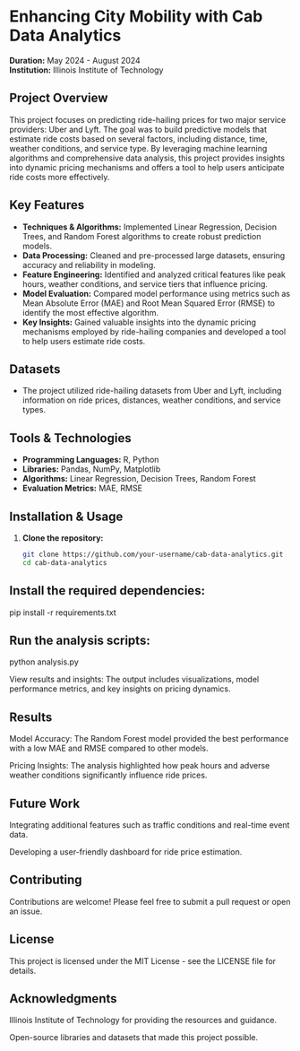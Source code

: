 # Enhancing City Mobility with Cab Data Analytics

**Duration:** May 2024 - August 2024  
**Institution:** Illinois Institute of Technology

## Project Overview

This project focuses on predicting ride-hailing prices for two major service providers: Uber and Lyft. The goal was to build predictive models that estimate ride costs based on several factors, including distance, time, weather conditions, and service type. By leveraging machine learning algorithms and comprehensive data analysis, this project provides insights into dynamic pricing mechanisms and offers a tool to help users anticipate ride costs more effectively.

## Key Features

- **Techniques & Algorithms:** Implemented Linear Regression, Decision Trees, and Random Forest algorithms to create robust prediction models.
- **Data Processing:** Cleaned and pre-processed large datasets, ensuring accuracy and reliability in modeling.
- **Feature Engineering:** Identified and analyzed critical features like peak hours, weather conditions, and service tiers that influence pricing.
- **Model Evaluation:** Compared model performance using metrics such as Mean Absolute Error (MAE) and Root Mean Squared Error (RMSE) to identify the most effective algorithm.
- **Key Insights:** Gained valuable insights into the dynamic pricing mechanisms employed by ride-hailing companies and developed a tool to help users estimate ride costs.

## Datasets

- The project utilized ride-hailing datasets from Uber and Lyft, including information on ride prices, distances, weather conditions, and service types.

## Tools & Technologies

- **Programming Languages:** R, Python
- **Libraries:** Pandas, NumPy, Matplotlib
- **Algorithms:** Linear Regression, Decision Trees, Random Forest
- **Evaluation Metrics:** MAE, RMSE

## Installation & Usage

1. **Clone the repository:**
   ```bash
   git clone https://github.com/your-username/cab-data-analytics.git
   cd cab-data-analytics

## Install the required dependencies:

   
   pip install -r requirements.txt


## Run the analysis scripts:


   python analysis.py
   
   View results and insights: The output includes visualizations, model performance metrics, and key insights on pricing dynamics.

## Results
   Model Accuracy: The Random Forest model provided the best performance with a low MAE and RMSE compared to other models.
   
   Pricing Insights: The analysis highlighted how peak hours and adverse weather conditions significantly influence ride prices.

## Future Work
   Integrating additional features such as traffic conditions and real-time event data.
   
   Developing a user-friendly dashboard for ride price estimation.

## Contributing
   Contributions are welcome! Please feel free to submit a pull request or open an issue.

## License
   This project is licensed under the MIT License - see the LICENSE file for details.

## Acknowledgments
   Illinois Institute of Technology for providing the resources and guidance.
   
   Open-source libraries and datasets that made this project possible.

